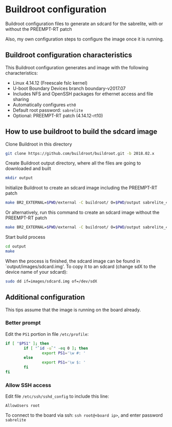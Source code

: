# Buildroot configuration

Buildroot configuration files to generate an sdcard for the sabrelite, with or without the PREEMPT-RT patch

Also, my own configuration steps to configure the image once it is running.

## Buildroot configuration characteristics

This Buildroot configuration generates and image with the following characteristics:

* Linux 4.14.12 (Freescale fslc kernel)
* U-boot Boundary Devices branch boundary-v2017.07
* Includes NFS and OpenSSH packages for ethernet access and file sharing
* Automatically configures `eth0`
* Default root password: `sabrelite`
* Optional: PREEMPT-RT patch (4.14.12-rt10)

## How to use buildroot to build the sdcard image

Clone Buildroot in this directory

```bash
git clone https://github.com/buildroot/buildroot.git -b 2018.02.x
```

Create Buildroot output directory, where all the files are going to downloaded and built

```bash
mkdir output
```

Initialize Buildroot to create an sdcard image including the PREEMPT-RT patch

```bash
make BR2_EXTERNAL=$PWD/external -C buildroot/ O=$PWD/output sabrelite_4_14_rt_defconfig
```

Or alternatively, run this command to create an sdcard image without the PREEMPT-RT patch

```bash
make BR2_EXTERNAL=$PWD/external -C buildroot/ O=$PWD/output sabrelite_4_14_defconfig
```

Start build process

```bash
cd output
make
```

When the process is finished, the sdcard image can be found in `output/images/sdcard.img'. To copy it to an sdcard (change sdX to the device name of your sdcard):

```bash
sudo dd if=images/sdcard.img of=/dev/sdX
```

## Additional configuration

This tips assume that the image is running on the board already.

### Better prompt

Edit the `PS1` portion in file `/etc/profile`:

``` bash
if [ "$PS1" ]; then
        if [ "`id -u`" -eq 0 ]; then
                export PS1='\w #: '
        else
                export PS1='\w $: '
        fi
fi
```

### Allow SSH access

Edit file `/etc/ssh/sshd_config` to include this line:

```
AllowUsers root
```

To connect to the board via ssh: `ssh root@<board ip>`, and enter password `sabrelite`
